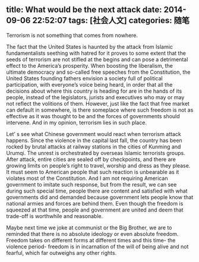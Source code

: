 title: What would be the next attack
date: 2014-09-06 22:52:07
tags: [社会人文]
categories: 随笔
---

Terrorism is not something that comes from nowhere. 

<!-- more -->

The fact that the United States is haunted by the attack from Islamic fundamentalists seething with hatred for it proves to some extent that the seeds of terrorism are not stifled at the begins and can pose a detrimental effect to the America’s prosperity. When boosting the liberalism, the ultimate democracy and so-called free speeches from the Constitution, the United States founding fathers envision a society full of political participation, with everyone’s voice being heard, in order that all the decisions about where this country is heading for are in the hands of its people, instead of the legislators, jurists and executives who may or may not reflect the volitions of them. However, just like the fact that free market can default in somewhere, is there someplace where such freedom is not as effective as it was thought to be and the forces of governments should intervene. And in my opinion, terrorism lies in such place. 

Let’ s see what Chinese government would react when terrorism attack happens. Since the violence in the capital last fall, the country has been rocked by brutal attacks at railway stations in the cities of Kunming and Urumqi. The unrest is orchestrated by overseas Islamic terrorists groups. After attack, entire cities are sealed off by checkpoints, and there are growing limits on people’s right to travel, worship and dress as they please. It must seem to American people that such reaction is unbearable as it violates most of the Constitution. And I am not requiring American government to imitate such response, but from the result, we can see during such special time, people there are content and satisfied with what governments did and demanded because government lets people know that national armies and forces are behind them. Even though the freedom is squeezed at that time, people and government are united and deem that trade-off is worthwhile and reasonable. 

Maybe next time we joke at communist or the Big Brother, we are to reminded that there is no absolute ideology or even absolute freedom. Freedom takes on different forms at different times and this time- the violence period- freedom is in incarnation of the will of being alive and not fearful, which far outweighs any other rights. 